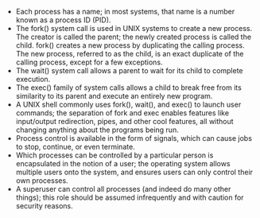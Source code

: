 

- Each process has a name; in most systems, that name is a number
known as a process ID (PID).
- The fork() system call is used in UNIX systems to create a new process. The creator is called the parent; the newly created process is
called the child. fork() creates a new process by duplicating the calling process. The new process, referred to as the child, is an exact duplicate of the calling process, 
except for a few exceptions. 
- The wait() system call allows a parent to wait for its child to complete execution.
- The exec() family of system calls allows a child to break free from
its similarity to its parent and execute an entirely new program.
- A UNIX shell commonly uses fork(), wait(), and exec() to
launch user commands; the separation of fork and exec enables features like input/output redirection, pipes, and other cool features,
all without changing anything about the programs being run.
- Process control is available in the form of signals, which can cause
jobs to stop, continue, or even terminate.
- Which processes can be controlled by a particular person is encapsulated in the notion of a user; the operating system allows multiple
users onto the system, and ensures users can only control their own
processes.
- A superuser can control all processes (and indeed do many other
things); this role should be assumed infrequently and with caution
for security reasons.
